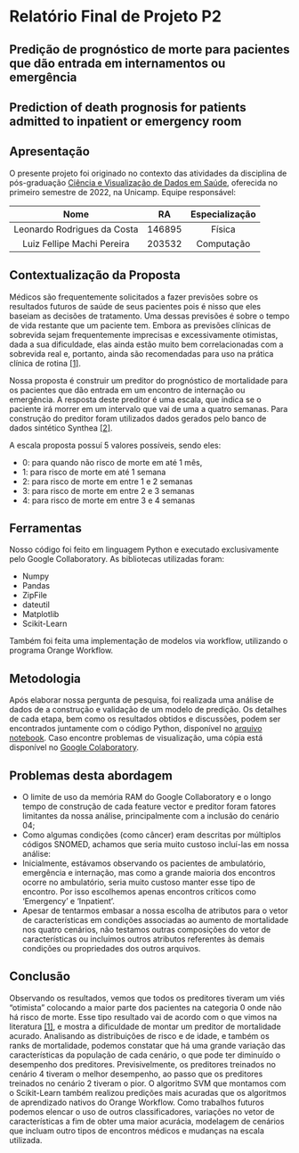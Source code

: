 # Relatório Final de Projeto P2

## Predição de prognóstico de morte para pacientes que dão entrada em internamentos ou emergência

## Prediction of death prognosis for patients admitted to inpatient or emergency room

## Apresentação

O presente projeto foi originado no contexto das atividades da disciplina de pós-graduação [Ciência e Visualização de Dados em Saúde](https://ds4h.org/), oferecida no primeiro semestre de 2022, na Unicamp. Equipe responsável:

| **Nome**  | **RA**  | **Especialização**  |
|:--------: |:------: |:------------------: |
|Leonardo Rodrigues da Costa|146895|Física|
|Luiz Fellipe Machi Pereira|203532|Computação|

## Contextualização da Proposta

Médicos são frequentemente solicitados a fazer previsões sobre os resultados futuros de saúde de seus pacientes pois é nisso que eles baseiam as decisões de tratamento. Uma dessas previsões é sobre o tempo de vida restante que um paciente tem. Embora as previsões clínicas de sobrevida sejam frequentemente imprecisas e excessivamente otimistas, dada a sua dificuldade, elas ainda estão muito bem correlacionadas com a sobrevida real e, portanto, ainda são recomendadas para uso na prática clínica de rotina [\[1\]](https://spcare.bmj.com/content/early/2019/05/10/bmjspcare-2018-001761).

Nossa proposta é construir um preditor do prognóstico de mortalidade para os pacientes que dão entrada em um encontro de internação ou emergência. A resposta deste preditor é uma escala, que indica se o paciente irá morrer em um intervalo que vai de uma a quatro semanas. Para construção do preditor foram utilizados dados gerados pelo banco de dados sintético Synthea [\[2\]](https://github.com/synthetichealth/synthea).

A escala proposta possuí 5 valores possíveis, sendo eles:

* 0: para quando não risco de morte em até 1 mês,
* 1: para risco de morte em até 1 semana
* 2: para risco de morte em entre 1 e 2 semanas
* 3: para risco de morte em entre 2 e 3 semanas
* 4: para risco de morte em entre 3 e 4 semanas

## Ferramentas

Nosso código foi feito em linguagem Python e executado exclusivamente pelo Google Collaboratory. As bibliotecas utilizadas foram:

* Numpy
* Pandas
* ZipFile
* dateutil
* Matplotlib
* Scikit-Learn

Também foi feita uma implementação de modelos via workflow, utilizando o programa Orange Workflow.

## Metodologia

Após elaborar nossa pergunta de pesquisa, foi realizada uma análise de dados de a construção e validação de um modelo de predição. Os detalhes de cada etapa, bem como os resultados obtidos e discussões, podem ser encontrados juntamente com o código Python, disponível no [arquivo notebook](notebooks/P2.ipynb). Caso encontre problemas de visualização, uma cópia está disponível no [Google Colaboratory](https://colab.research.google.com/drive/113QuyR-_70AoSQ4Dch_Wwn7YmpjP7g30?usp=sharing).

## Problemas desta abordagem

* O limite de uso da memória RAM do Google Collaboratory e o longo tempo de construção de cada feature vector  e preditor foram fatores limitantes da nossa análise, principalmente com a inclusão do cenário 04;
* Como algumas condições (como câncer) eram descritas por múltiplos códigos SNOMED, achamos que seria muito custoso incluí-las em nossa análise:
* Inicialmente, estávamos observando os pacientes de ambulatório, emergência e internação, mas como a grande maioria dos encontros ocorre no ambulatório, seria muito custoso manter esse tipo de encontro. Por isso escolhemos apenas encontros críticos como ‘Emergency’ e ‘Inpatient’.
* Apesar de tentarmos embasar a nossa escolha de atributos para o vetor de características em condições associadas ao aumento de mortalidade nos quatro cenários, não testamos outras composições do vetor de características ou incluímos outros atributos referentes às demais condições ou propriedades dos outros arquivos.

## Conclusão

Observando os resultados, vemos que todos os preditores tiveram um viés “otimista” colocando a maior parte dos pacientes na categoria 0 onde não há risco de morte. Esse tipo resultado vai de acordo com o que vimos na literatura  [\[1\]](https://spcare.bmj.com/content/early/2019/05/10/bmjspcare-2018-001761), e mostra a dificuldade de montar um preditor de mortalidade acurado. Analisando as distribuições de risco e de idade, e também os ranks de mortalidade, podemos constatar que há uma grande variação das características da população de cada cenário, o que pode ter diminuído o desempenho dos preditores. Previsivelmente, os preditores treinados no cenário 4 tiveram o melhor desempenho, ao passo que os preditores treinados no cenário 2 tiveram o pior. O algoritmo SVM que montamos com o Scikit-Learn também realizou predições mais acuradas que os algoritmos de aprendizado nativos do Orange Workflow. Como trabalhos futuros podemos elencar o uso de outros classificadores, variações no vetor de características a fim de obter uma maior acurácia, modelagem de cenários que incluam outro tipos de encontros médicos e mudanças na escala utilizada.
